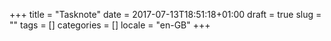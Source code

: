 +++
title = "Tasknote"
date = 2017-07-13T18:51:18+01:00
draft = true
slug = ""
tags = []
categories = []
locale = "en-GB"
+++
